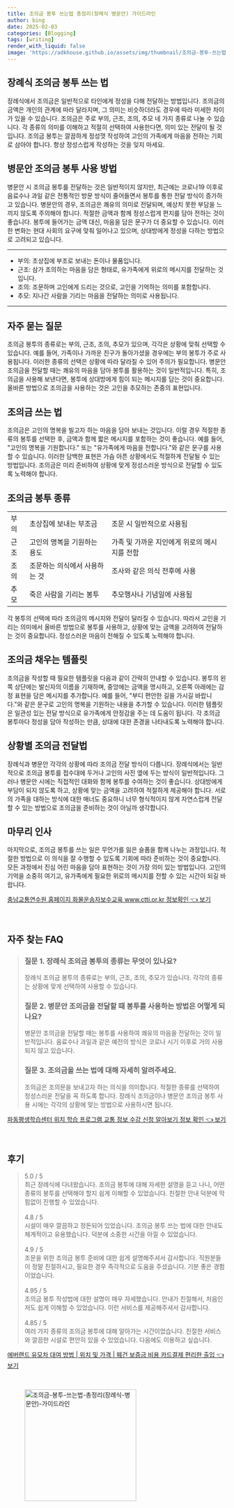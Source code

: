 ```yaml
---
title: 조의금 봉투 쓰는법 총정리(장례식 병문안) 가이드라인
author: bing
date: 2025-02-03
categories: [Blogging]
tags: [writing]
render_with_liquid: false
image: 'https://adkhouse.github.io/assets/img/thumbnail/조의금-봉투-쓰는법-총정리(장례식-병문안)-가이드라인.webp'
---
```



<h2 id='장례식_조의금_봉투_쓰기'>장례식 조의금 봉투 쓰는 법</h2>

<p>장례식에서 조의금은 일반적으로 타인에게 정성을 다해 전달하는 방법입니다. 조의금의 금액은 개인의 관계에 따라 달라지며, 그 의미는 비슷하더라도 경우에 따라 미세한 차이가 있을 수 있습니다. 조의금은 주로 부의, 근조, 조의, 추모 네 가지 종류로 나눌 수 있습니다. 각 종류의 의미를 이해하고 적절히 선택하여 사용한다면, 의미 있는 전달이 될 것입니다. 조의금 봉투는 깔끔하게 정성껏 작성하여 고인의 가족에게 마음을 전하는 기회로 삼아야 합니다. 항상 정성스럽게 작성하는 것을 잊지 마세요.</p>

<h2 id='병문안_조의금_봉투_사용'>병문안 조의금 봉투 사용 방법</h2>

<p>병문안 시 조의금 봉투를 전달하는 것은 일반적이지 않지만, 최근에는 코로나19 이후로 음료수나 과일 같은 전통적인 방문 방식이 줄어들면서 봉투를 통한 전달 방식이 증가하고 있습니다. 병문안의 경우, 조의금은 쾌유의 의미로 전달되며, 예상치 못한 부담을 느끼지 않도록 주의해야 합니다. 적절한 금액과 함께 정성스럽게 편지를 담아 전하는 것이 좋습니다. 봉투에 들어가는 금액 대신, 마음을 담은 문구가 더 중요할 수 있습니다. 이러한 변화는 현대 사회의 요구에 맞춰 일어나고 있으며, 상대방에게 정성을 다하는 방법으로 고려되고 있습니다.</p>

<hr />

<ul>
    <li>부의: 초상집에 부조로 보내는 돈이나 물품입니다.</li>
    <li>근조: 삼가 조의하는 마음을 담은 형태로, 유가족에게 위로의 메시지를 전달하는 것입니다.</li>
    <li>조의: 조문하며 고인에게 드리는 것으로, 고인을 기억하는 의미를 포함합니다.</li>
    <li>추모: 지나간 사람을 기리는 마음을 전달하는 의미로 사용됩니다.</li>
</ul>

<hr />

<h2 id='자주_묻는_질문'>자주 묻는 질문</h2>

<p>조의금 봉투의 종류로는 부의, 근조, 조의, 추모가 있으며, 각각은 상황에 맞춰 선택할 수 있습니다. 예를 들어, 가족이나 가까운 친구가 돌아가셨을 경우에는 부의 봉투가 주로 사용됩니다. 이러한 종류의 선택은 상황에 따라 달라질 수 있어 주의가 필요합니다. 병문안 조의금을 전달할 때는 쾌유의 마음을 담아 봉투를 활용하는 것이 일반적입니다. 특히, 조의금을 사용해 보낸다면, 봉투에 상대방에게 힘이 되는 메시지를 담는 것이 중요합니다. 올바른 방법으로 조의금을 사용하는 것은 고인을 추모하는 존중의 표현입니다.</p>

<h2 id='조의금_쓰기_법'>조의금 쓰는 법</h2>

<p>조의금은 고인의 명복을 빌고자 하는 마음을 담아 보내는 것입니다. 이럴 경우 적절한 종류의 봉투를 선택한 후, 금액과 함께 짧은 메시지를 포함하는 것이 좋습니다. 예를 들어, "고인의 명복을 기원합니다." 또는 "유가족에게 마음을 전합니다."와 같은 문구를 사용할 수 있습니다. 이러한 담백한 표현은 가슴 아픈 상황에서도 적절하게 전달될 수 있는 방법입니다. 조의금은 미리 준비하여 상황에 맞게 정성스러운 방식으로 전달할 수 있도록 노력해야 합니다.</p>

<h2 id='조의금_봉투_종류'>조의금 봉투 종류</h2>

<table>
    <tr>
        <td>부의</td>
        <td>초상집에 보내는 부조금</td>
        <td>조문 시 일반적으로 사용됨</td>
    </tr>
    <tr>
        <td>근조</td>
        <td>고인의 명복을 기원하는 용도</td>
        <td>가족 및 가까운 지인에게 위로의 메시지를 전함</td>
    </tr>
    <tr>
        <td>조의</td>
        <td>조문하는 의식에서 사용하는 것</td>
        <td>조사와 같은 의식 전후에 사용</td>
    </tr>
    <tr>
        <td>추모</td>
        <td>죽은 사람을 기리는 봉투</td>
        <td>추모행사나 기념일에 사용됨</td>
    </tr>
</table>

<p>각 봉투의 선택에 따라 조의금의 메시지와 전달이 달라질 수 있습니다. 따라서 고인을 기리는 의미에서 올바른 방법으로 봉투를 사용하고, 상황에 맞는 금액을 고려하여 전달하는 것이 중요합니다. 정성스러운 마음이 전해질 수 있도록 노력해야 합니다.</p>

<h2 id='조의금_채우는_템플릿'>조의금 채우는 템플릿</h2>

<p>조의금을 작성할 때 필요한 템플릿을 다음과 같이 간략히 안내할 수 있습니다. 봉투의 왼쪽 상단에는 발신자의 이름을 기재하며, 중앙에는 금액을 명시하고, 오른쪽 아래에는 감정 표현을 담은 메시지를 추가합니다. 예를 들어, "부디 편안한 길을 가시길 바랍니다."와 같은 문구로 고인의 명복을 기원하는 내용을 추가할 수 있습니다. 이러한 템플릿은 일관성 있는 전달 방식으로 유가족에게 안정감을 주는 데 도움이 됩니다. 각 조의금 봉투마다 정성을 담아 작성하는 만큼, 상대에 대한 존경을 나타내도록 노력해야 합니다.</p>

<h2 id='상황별_조의금_전달법'>상황별 조의금 전달법</h2>

<p>장례식과 병문안 각각의 상황에 따라 조의금 전달 방식이 다릅니다. 장례식에서는 일반적으로 조의금 봉투를 접수대에 두거나 고인의 사진 옆에 두는 방식이 일반적입니다. 그러나 병문안 시에는 직접적인 대화와 함께 봉투를 수여하는 것이 좋습니다. 상대방에게 부담이 되지 않도록 하고, 상황에 맞는 금액을 고려하여 적절하게 제공해야 합니다. 서로의 가족을 대하는 방식에 대한 매너도 중요하니 너무 형식적이지 않게 자연스럽게 전달할 수 있는 방법으로 조의금을 준비하는 것이 아닐까 생각합니다.</p>

<h2 id='마무리_인사'>마무리 인사</h2>

<p>마지막으로, 조의금 봉투를 쓰는 일은 무언가를 잃은 슬픔을 함께 나누는 과정입니다. 적절한 방법으로 이 의식을 잘 수행할 수 있도록 기회에 따라 준비하는 것이 중요합니다. 모든 과정에서 진심 어린 마음을 담아 표현하는 것이 가장 의미 있는 방법입니다. 고인의 기억을 소중히 여기고, 유가족에게 필요한 위로의 메시지를 전할 수 있는 시간이 되길 바랍니다.</p>


<p><a class="click-button" title="충남교통연수원 홈페이지 화물운송자보수교육 www.ctti.or.kr 정보확인" href="https://adkhouse.github.io/posts/%EC%B6%A9%EB%82%A8%EA%B5%90%ED%86%B5%EC%97%B0%EC%88%98%EC%9B%90-%ED%99%88%ED%8E%98%EC%9D%B4%EC%A7%80-%ED%99%94%EB%AC%BC%EC%9A%B4%EC%86%A1%EC%9E%90%EB%B3%B4%EC%88%98%EA%B5%90%EC%9C%A1-www.ctti.or.kr-%EC%A0%95%EB%B3%B4%ED%99%95%EC%9D%B8/" rel="dofollow">충남교통연수원 홈페이지 화물운송자보수교육 www.ctti.or.kr 정보확인 👈 보기</a></p><br>
<h2 id='자주_찾는_FAQ'>자주 찾는 FAQ</h2>
<div itemscope="" itemtype="https://schema.org/FAQPage"> 
<blockquote> 
<div itemscope="" itemprop="mainEntity" itemtype="https://schema.org/Question"> 
<h3 itemprop="name">질문 1. 장례식 조의금 봉투의 종류는 무엇이 있나요?</h3> 
<div itemscope="" itemprop="acceptedAnswer" itemtype="https://schema.org/Answer"> 
<span itemprop="text"> 
<p>장례식 조의금 봉투의 종류로는 부의, 근조, 조의, 추모가 있습니다. 각각의 종류는 상황에 맞게 선택하여 사용할 수 있습니다.</p> 
</span> 
</div> 
</div> 
<div itemscope="" itemprop="mainEntity" itemtype="https://schema.org/Question"> 
<h3 itemprop="name">질문 2. 병문안 조의금을 전달할 때 봉투를 사용하는 방법은 어떻게 되나요?</h3> 
<div itemscope="" itemprop="acceptedAnswer" itemtype="https://schema.org/Answer"> 
<span itemprop="text"> 
<p>병문안 조의금을 전달할 때는 봉투를 사용하여 쾌유의 마음을 전달하는 것이 일반적입니다. 음료수나 과일과 같은 예전의 방식은 코로나 시기 이후로 거의 사용되지 않고 있습니다.</p> 
</span> 
</div> 
</div> 
<div itemscope="" itemprop="mainEntity" itemtype="https://schema.org/Question"> 
<h3 itemprop="name">질문 3. 조의금을 쓰는 법에 대해 자세히 알려주세요.</h3> 
<div itemscope="" itemprop="acceptedAnswer" itemtype="https://schema.org/Answer"> 
<span itemprop="text"> 
<p>조의금은 조의문을 보내고자 하는 의식을 의미합니다. 적절한 종류를 선택하여 정성스러운 전달을 꼭 하도록 합니다. 장례식 조의금이나 병문안 조의금 봉투 사용 시에는 각각의 상황에 맞는 방법으로 사용하시면 됩니다.</p> 
</span> 
</div> 
</div> 
</blockquote> 
</div>
<p><a class="click-button" title="파동평생학습센터 위치 학습 프로그램 교통 정보 수강 신청 알아보기 정보 확인" href="https://adkhouse.github.io/posts/%ED%8C%8C%EB%8F%99%ED%8F%89%EC%83%9D%ED%95%99%EC%8A%B5%EC%84%BC%ED%84%B0-%EC%9C%84%EC%B9%98-%ED%95%99%EC%8A%B5-%ED%94%84%EB%A1%9C%EA%B7%B8%EB%9E%A8-%EA%B5%90%ED%86%B5-%EC%A0%95%EB%B3%B4-%EC%88%98%EA%B0%95-%EC%8B%A0%EC%B2%AD-%EC%95%8C%EC%95%84%EB%B3%B4%EA%B8%B0-%EC%A0%95%EB%B3%B4-%ED%99%95%EC%9D%B8/" rel="dofollow">파동평생학습센터 위치 학습 프로그램 교통 정보 수강 신청 알아보기 정보 확인 👈 보기</a></p><br>
<h2 id='후기'>후기</h2>
<div itemscope itemtype="https://schema.org/Product">
  <blockquote>
  <div itemprop="review" itemscope itemtype="https://schema.org/Review">
      <div itemprop="reviewRating" itemscope itemtype="https://schema.org/Rating"> <span itemprop="ratingValue">5.0</span> / <span itemprop="bestRating">5</span> </div>
      <span itemprop="reviewBody">최근 장례식에 다녀왔습니다. 조의금 봉투에 대해 자세한 설명을 듣고 나니, 어떤 종류의 봉투를 선택해야 할지 쉽게 이해할 수 있었습니다. 친절한 안내 덕분에 막힘없이 진행할 수 있었습니다.</span>
  </div>
  <br>
  <div itemprop="review" itemscope itemtype="https://schema.org/Review">
      <div itemprop="reviewRating" itemscope itemtype="https://schema.org/Rating"> <span itemprop="ratingValue">4.8</span> / <span itemprop="bestRating">5</span> </div>
      <span itemprop="reviewBody">시설이 매우 깔끔하고 정돈되어 있었습니다. 조의금 봉투 쓰는 법에 대한 안내도 체계적이고 유용했습니다. 덕분에 소중한 시간을 아낄 수 있었습니다.</span>
  </div>
  <br>
  <div itemprop="review" itemscope itemtype="https://schema.org/Review">
      <div itemprop="reviewRating" itemscope itemtype="https://schema.org/Rating"> <span itemprop="ratingValue">4.9</span> / <span itemprop="bestRating">5</span> </div>
      <span itemprop="reviewBody">조문을 위한 조의금 봉투 준비에 대한 쉽게 설명해주셔서 감사합니다. 직원분들이 정말 친절하시고, 필요한 경우 즉각적으로 도움을 주셨습니다. 기분 좋은 경험이었습니다.</span>
  </div>
  <br>
  <div itemprop="review" itemscope itemtype="https://schema.org/Review">
      <div itemprop="reviewRating" itemscope itemtype="https://schema.org/Rating"> <span itemprop="ratingValue">4.95</span> / <span itemprop="bestRating">5</span> </div>
      <span itemprop="reviewBody">조의금 봉투 작성법에 대한 설명이 매우 자세했습니다. 안내가 친절해서, 처음인 저도 쉽게 이해할 수 있었습니다. 이런 서비스를 제공해주셔서 감사합니다.</span>
  </div>
  <br>
  <div itemprop="review" itemscope itemtype="https://schema.org/Review">
      <div itemprop="reviewRating" itemscope itemtype="https://schema.org/Rating"> <span itemprop="ratingValue">4.85</span> / <span itemprop="bestRating">5</span> </div>
      <span itemprop="reviewBody">여러 가지 종류의 조의금 봉투에 대해 알아가는 시간이었습니다. 친절한 서비스와 깔끔한 시설로 편안히 있을 수 있었습니다. 다음에도 이용하고 싶습니다.</span>
  </div>
  </blockquote>
</div>
<p><a class="click-button" title="에버랜드 유모차 대여 방법 | 위치 및 가격 | 웨건 보증금 비용 카드결제 편리한 출입" href="https://adkhouse.github.io/posts/%EC%97%90%EB%B2%84%EB%9E%9C%EB%93%9C-%EC%9C%A0%EB%AA%A8%EC%B0%A8-%EB%8C%80%EC%97%AC-%EB%B0%A9%EB%B2%95-%EC%9C%84%EC%B9%98-%EB%B0%8F-%EA%B0%80%EA%B2%A9-%EC%9B%A8%EA%B1%B4-%EB%B3%B4%EC%A6%9D%EA%B8%88-%EB%B9%84%EC%9A%A9-%EC%B9%B4%EB%93%9C%EA%B2%B0%EC%A0%9C-%ED%8E%B8%EB%A6%AC%ED%95%9C-%EC%B6%9C%EC%9E%85/" rel="dofollow">에버랜드 유모차 대여 방법 | 위치 및 가격 | 웨건 보증금 비용 카드결제 편리한 출입 👈 보기</a></p><br>
<figure class="image"><img src="https://adkhouse.github.io/assets/img/thumbnail/조의금-봉투-쓰는법-총정리(장례식-병문안)-가이드라인.webp" alt="조의금-봉투-쓰는법-총정리(장례식-병문안)-가이드라인" width="256" height="256"></figure>